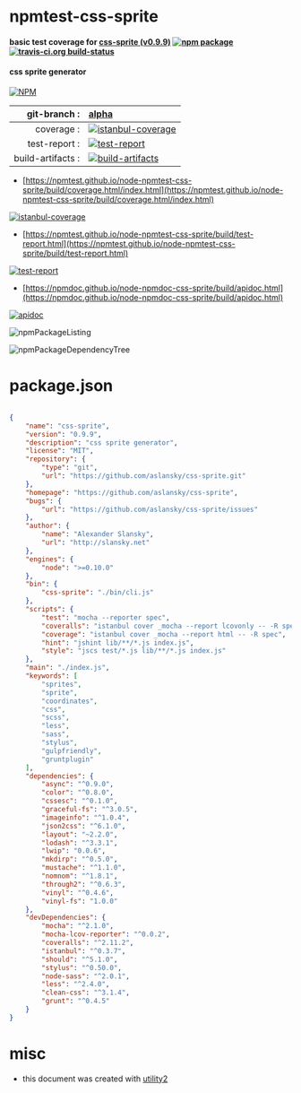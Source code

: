 # npmtest-css-sprite

#### basic test coverage for  [css-sprite (v0.9.9)](https://github.com/aslansky/css-sprite)  [![npm package](https://img.shields.io/npm/v/npmtest-css-sprite.svg?style=flat-square)](https://www.npmjs.org/package/npmtest-css-sprite) [![travis-ci.org build-status](https://api.travis-ci.org/npmtest/node-npmtest-css-sprite.svg)](https://travis-ci.org/npmtest/node-npmtest-css-sprite)

#### css sprite generator

[![NPM](https://nodei.co/npm/css-sprite.png?downloads=true&downloadRank=true&stars=true)](https://www.npmjs.com/package/css-sprite)

| git-branch : | [alpha](https://github.com/npmtest/node-npmtest-css-sprite/tree/alpha)|
|--:|:--|
| coverage : | [![istanbul-coverage](https://npmtest.github.io/node-npmtest-css-sprite/build/coverage.badge.svg)](https://npmtest.github.io/node-npmtest-css-sprite/build/coverage.html/index.html)|
| test-report : | [![test-report](https://npmtest.github.io/node-npmtest-css-sprite/build/test-report.badge.svg)](https://npmtest.github.io/node-npmtest-css-sprite/build/test-report.html)|
| build-artifacts : | [![build-artifacts](https://npmtest.github.io/node-npmtest-css-sprite/glyphicons_144_folder_open.png)](https://github.com/npmtest/node-npmtest-css-sprite/tree/gh-pages/build)|

- [https://npmtest.github.io/node-npmtest-css-sprite/build/coverage.html/index.html](https://npmtest.github.io/node-npmtest-css-sprite/build/coverage.html/index.html)

[![istanbul-coverage](https://npmtest.github.io/node-npmtest-css-sprite/build/screenCapture.buildCi.browser.%252Ftmp%252Fbuild%252Fcoverage.lib.html.png)](https://npmtest.github.io/node-npmtest-css-sprite/build/coverage.html/index.html)

- [https://npmtest.github.io/node-npmtest-css-sprite/build/test-report.html](https://npmtest.github.io/node-npmtest-css-sprite/build/test-report.html)

[![test-report](https://npmtest.github.io/node-npmtest-css-sprite/build/screenCapture.buildCi.browser.%252Ftmp%252Fbuild%252Ftest-report.html.png)](https://npmtest.github.io/node-npmtest-css-sprite/build/test-report.html)

- [https://npmdoc.github.io/node-npmdoc-css-sprite/build/apidoc.html](https://npmdoc.github.io/node-npmdoc-css-sprite/build/apidoc.html)

[![apidoc](https://npmdoc.github.io/node-npmdoc-css-sprite/build/screenCapture.buildCi.browser.%252Ftmp%252Fbuild%252Fapidoc.html.png)](https://npmdoc.github.io/node-npmdoc-css-sprite/build/apidoc.html)

![npmPackageListing](https://npmtest.github.io/node-npmtest-css-sprite/build/screenCapture.npmPackageListing.svg)

![npmPackageDependencyTree](https://npmtest.github.io/node-npmtest-css-sprite/build/screenCapture.npmPackageDependencyTree.svg)



# package.json

```json

{
    "name": "css-sprite",
    "version": "0.9.9",
    "description": "css sprite generator",
    "license": "MIT",
    "repository": {
        "type": "git",
        "url": "https://github.com/aslansky/css-sprite.git"
    },
    "homepage": "https://github.com/aslansky/css-sprite",
    "bugs": {
        "url": "https://github.com/aslansky/css-sprite/issues"
    },
    "author": {
        "name": "Alexander Slansky",
        "url": "http://slansky.net"
    },
    "engines": {
        "node": ">=0.10.0"
    },
    "bin": {
        "css-sprite": "./bin/cli.js"
    },
    "scripts": {
        "test": "mocha --reporter spec",
        "coveralls": "istanbul cover _mocha --report lcovonly -- -R spec && cat ./coverage/lcov.info | coveralls && rm -rf ./coverage",
        "coverage": "istanbul cover _mocha --report html -- -R spec",
        "hint": "jshint lib/**/*.js index.js",
        "style": "jscs test/*.js lib/**/*.js index.js"
    },
    "main": "./index.js",
    "keywords": [
        "sprites",
        "sprite",
        "coordinates",
        "css",
        "scss",
        "less",
        "sass",
        "stylus",
        "gulpfriendly",
        "gruntplugin"
    ],
    "dependencies": {
        "async": "^0.9.0",
        "color": "^0.8.0",
        "cssesc": "^0.1.0",
        "graceful-fs": "^3.0.5",
        "imageinfo": "^1.0.4",
        "json2css": "^6.1.0",
        "layout": "~2.2.0",
        "lodash": "^3.3.1",
        "lwip": "0.0.6",
        "mkdirp": "^0.5.0",
        "mustache": "^1.1.0",
        "nomnom": "^1.8.1",
        "through2": "^0.6.3",
        "vinyl": "^0.4.6",
        "vinyl-fs": "1.0.0"
    },
    "devDependencies": {
        "mocha": "^2.1.0",
        "mocha-lcov-reporter": "^0.0.2",
        "coveralls": "^2.11.2",
        "istanbul": "^0.3.7",
        "should": "^5.1.0",
        "stylus": "^0.50.0",
        "node-sass": "^2.0.1",
        "less": "^2.4.0",
        "clean-css": "^3.1.4",
        "grunt": "^0.4.5"
    }
}
```



# misc
- this document was created with [utility2](https://github.com/kaizhu256/node-utility2)
